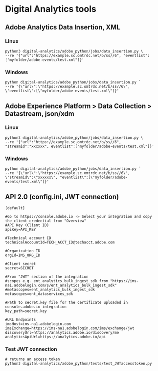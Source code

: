 # Digital Analytics tools

## Adobe Analytics Data Insertion, XML

### Linux
```
python3 digital-analytics/adobe_python/jobs/data_insertion.py \
--re '{"url":"https://example.sc.omtrdc.net/b/ss//6", "eventlist":["myfolder/adobe-events/test.xml"]}'
```

### Windows
```
python digital-analytics/adobe_python/jobs/data_insertion.py `
--re '{\"url\":\"https://example.sc.omtrdc.net/b/ss//6\", \"eventlist\":[\"myfolder/adobe-events/test.xml\"]}'
```

## Adobe Experience Platform > Data Collection > Datastream, json/xdm
### Linux
```
python3 digital-analytics/adobe_python/jobs/data_insertion.py \
--re '{"url":"https://example.sc.omtrdc.net/b/ss//6", "streamid":"xxxxxx", eventlist":["myfolder/adobe-events/test.xml"]}'
```

### Windows
```
python digital-analytics/adobe_python/jobs/data_insertion.py `
--re '{\"url\":\"https://example.sc.omtrdc.net/b/ss//6\", \"streamid\":\"xxxxxx\", "eventlist\":[\"myfolder/adobe-events/test.xml\"]}'
```

## API 2.0 (config.ini, JWT connection)
```
[default]

#Go to https://console.adobe.io -> Select your integration and copy the client credential from "Overview"
#API Key (Client ID)
apiKey=API_KEY

#Technical account ID
technicalAccountId=TECH_ACCT_ID@techacct.adobe.com

#Organization ID
orgId=IMS_ORG_ID

#Client secret
secret=SECRET

#From "JWT" section of the integration
#scopes e.g. ent_analytics_bulk_ingest_sdk from "https://ims-na1.adobelogin.com/s/ent_analytics_bulk_ingest_sdk"
#metascopes=ent_analytics_bulk_ingest_sdk
metascopes=ent_dataservices_sdk

#Path to secret.key file for the certificate uploaded in console.adobe.io integration
key_path=secret.key

#URL Endpoints
imsHost=ims-na1.adobelogin.com
imsExchange=https://ims-na1.adobelogin.com/ims/exchange/jwt
discoveryUrl=https://analytics.adobe.io/discovery/me
analyticsApiUrl=https://analytics.adobe.io/api
```

### Test JWT connection
```
# returns an access token
python3 digital-analytics/adobe_python/tests/test_JWTaccesstoken.py
```




